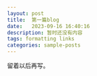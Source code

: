 ```yaml
---
layout: post
title:  第一篇blog
date:   2023-09-16 16:40:16
description: 暂时还没有内容
tags: formatting links
categories: sample-posts
---
```

留着以后再写。
